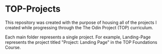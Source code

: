 # TOP-Projects

This repository was created with the purpose of housing all of the projects I created while progressing through the The Odin Project (TOP) curriculum.

Each main folder represents a single project. For example, Landing-Page represents the project titled "Project: Landing Page" in the TOP Foundations Course.
